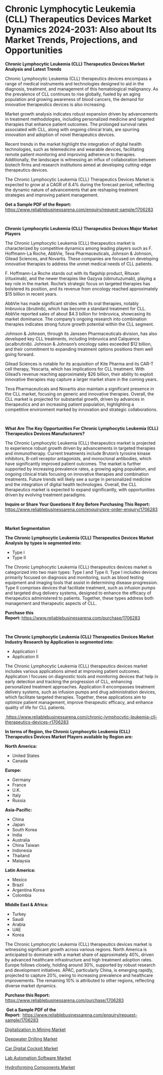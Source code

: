 <p><h1>Chronic Lymphocytic Leukemia (CLL) Therapeutics Devices Market Dynamics 2024-2031: Also about Its Market Trends, Projections, and Opportunities</h1></p><p><strong>Chronic Lymphocytic Leukemia (CLL) Therapeutics Devices Market Analysis and Latest Trends</strong></p>
<p><p>Chronic Lymphocytic Leukemia (CLL) therapeutics devices encompass a range of medical instruments and technologies designed to aid in the diagnosis, treatment, and management of this hematological malignancy. As the prevalence of CLL continues to rise globally, fueled by an aging population and growing awareness of blood cancers, the demand for innovative therapeutics devices is also increasing. </p><p>Market growth analysis indicates robust expansion driven by advancements in treatment methodologies, including personalized medicine and targeted therapies that enhance patient outcomes. The prolonged survival rates associated with CLL, along with ongoing clinical trials, are spurring innovation and adoption of novel therapeutics devices.</p><p>Recent trends in the market highlight the integration of digital health technologies, such as telemedicine and wearable devices, facilitating remote patient monitoring and improving adherence to therapies. Additionally, the landscape is witnessing an influx of collaboration between biotech firms and research institutions aimed at developing cutting-edge therapeutics devices. </p><p>The Chronic Lymphocytic Leukemia (CLL) Therapeutics Devices Market is expected to grow at a CAGR of 8.4% during the forecast period, reflecting the dynamic nature of advancements that are reshaping treatment strategies and improving patient management.</p></p>
<p><strong>Get a Sample PDF of the Report:&nbsp;</strong> <a href="https://www.reliablebusinessarena.com/enquiry/request-sample/1706283?utm_campaign=1599&utm_medium=2&utm_source=Github&utm_content=ia&utm_term=21102024&utm_id=chronic-lymphocytic-leukemia-cll-therapeutics-devices">https://www.reliablebusinessarena.com/enquiry/request-sample/1706283</a></p>
<p>&nbsp;</p>
<p><strong>Chronic Lymphocytic Leukemia (CLL) Therapeutics Devices Major Market Players</strong></p>
<p><p>The Chronic Lymphocytic Leukemia (CLL) therapeutics market is characterized by competitive dynamics among leading players such as F. Hoffmann-La Roche, AbbVie, Teva Pharmaceuticals, Johnson & Johnson, Gilead Sciences, and Novartis. These companies are focused on developing innovative therapies to address the unmet medical needs of CLL patients.</p><p>F. Hoffmann-La Roche stands out with its flagship product, Rituxan (rituximab), and the newer therapies like Gazyva (obinutuzumab), playing a key role in the market. Roche’s strategic focus on targeted therapies has bolstered its position, and its revenue from oncology reached approximately $15 billion in recent years.</p><p>AbbVie has made significant strides with its oral therapies, notably Imbruvica (ibrutinib), which has become a standard treatment for CLL. AbbVie reported sales of about $4.3 billion for Imbruvica, showcasing its market dominance. The company’s ongoing research into combination therapies indicates strong future growth potential within the CLL segment.</p><p>Johnson & Johnson, through its Janssen Pharmaceuticals division, has also developed key CLL treatments, including Imbruvica and Calquence (acalbrutinib). Johnson & Johnson’s oncology sales exceeded $12 billion, and their commitment to expanding treatment options positions them well going forward.</p><p>Gilead Sciences is notable for its acquisition of Kite Pharma and its CAR-T cell therapy, Yescarta, which has implications for CLL treatment. With Gilead’s revenue reaching approximately $26 billion, their ability to exploit innovative therapies may capture a larger market share in the coming years.</p><p>Teva Pharmaceuticals and Novartis also maintain a significant presence in the CLL market, focusing on generic and innovative therapies. Overall, the CLL market is projected for substantial growth, driven by advances in therapeutics and an increasing patient population, highlighting a competitive environment marked by innovation and strategic collaborations.</p></p>
<p>&nbsp;</p>
<p><strong>What Are The Key Opportunities For Chronic Lymphocytic Leukemia (CLL) Therapeutics Devices Manufacturers?</strong></p>
<p><p>The Chronic Lymphocytic Leukemia (CLL) therapeutics market is projected to experience robust growth driven by advancements in targeted therapies and immunotherapy. Current treatments include Bruton’s tyrosine kinase inhibitors, B-cell receptor antagonists, and monoclonal antibodies, which have significantly improved patient outcomes. The market is further supported by increasing prevalence rates, a growing aging population, and ongoing clinical trials focusing on innovative therapies and combination treatments. Future trends will likely see a surge in personalized medicine and the integration of digital health technologies. Overall, the CLL therapeutics market is expected to expand significantly, with opportunities driven by evolving treatment paradigms.</p></p>
<p><strong>Inquire or Share Your Questions If Any Before Purchasing This Report:</strong> <a href="https://www.reliablebusinessarena.com/enquiry/pre-order-enquiry/1706283?utm_campaign=1599&utm_medium=2&utm_source=Github&utm_content=ia&utm_term=21102024&utm_id=chronic-lymphocytic-leukemia-cll-therapeutics-devices">https://www.reliablebusinessarena.com/enquiry/pre-order-enquiry/1706283</a></p>
<p>&nbsp;</p>
<p><strong>Market Segmentation</strong></p>
<p><strong>The Chronic Lymphocytic Leukemia (CLL) Therapeutics Devices Market Analysis by types is segmented into:</strong></p>
<p><ul><li>Type I</li><li>Type II</li></ul></p>
<p><p>The Chronic Lymphocytic Leukemia (CLL) therapeutics devices market is categorized into two main types: Type I and Type II. Type I includes devices primarily focused on diagnosis and monitoring, such as blood testing equipment and imaging tools that assist in determining disease progression. Type II comprises devices that facilitate treatment, such as infusion pumps and targeted drug delivery systems, designed to enhance the efficacy of therapeutics administered to patients. Together, these types address both management and therapeutic aspects of CLL.</p></p>
<p><strong>Purchase this Report:&nbsp;</strong><a href="https://www.reliablebusinessarena.com/purchase/1706283?utm_campaign=1599&utm_medium=2&utm_source=Github&utm_content=ia&utm_term=21102024&utm_id=chronic-lymphocytic-leukemia-cll-therapeutics-devices">https://www.reliablebusinessarena.com/purchase/1706283</a></p>
<p>&nbsp;</p>
<p><strong>The Chronic Lymphocytic Leukemia (CLL) Therapeutics Devices Market Industry Research by Application is segmented into:</strong></p>
<p><ul><li>Application I</li><li>Application II</li></ul></p>
<p><p>The Chronic Lymphocytic Leukemia (CLL) therapeutics devices market includes various applications aimed at improving patient outcomes. Application I focuses on diagnostic tools and monitoring devices that help in early detection and tracking the progression of CLL, enhancing personalized treatment approaches. Application II encompasses treatment delivery systems, such as infusion pumps and drug administration devices, which facilitate targeted therapies. Together, these applications aim to optimize patient management, improve therapeutic efficacy, and enhance quality of life for CLL patients.</p></p>
<p><a href="https://www.reliablebusinessarena.com/chronic-lymphocytic-leukemia-cll-therapeutics-devices-r1706283?utm_campaign=1599&utm_medium=2&utm_source=Github&utm_content=ia&utm_term=21102024&utm_id=chronic-lymphocytic-leukemia-cll-therapeutics-devices">&nbsp;https://www.reliablebusinessarena.com/chronic-lymphocytic-leukemia-cll-therapeutics-devices-r1706283</a></p>
<p><strong>In terms of Region, the Chronic Lymphocytic Leukemia (CLL) Therapeutics Devices Market Players available by Region are:</strong></p>
<p>
    <p> <strong> North America: </strong>
        <ul>
            <li>United States</li>
            <li>Canada</li>
        </ul>
        </p> 
    <p> <strong> Europe: </strong>
        <ul>
            <li>Germany</li>
            <li>France</li>
            <li>U.K.</li>
            <li>Italy</li>
            <li>Russia</li>
        </ul>
        </p> 
    <p> <strong> Asia-Pacific: </strong>
        <ul>
            <li>China</li>
            <li>Japan</li>
            <li>South Korea</li>
            <li>India</li>
            <li>Australia</li>
            <li>China Taiwan</li>
            <li>Indonesia</li>
            <li>Thailand</li>
            <li>Malaysia</li>
        </ul>
        </p> 
    <p> <strong> Latin America: </strong>
        <ul>
            <li>Mexico</li>
            <li>Brazil</li>
            <li>Argentina Korea</li>
            <li>Colombia</li>
        </ul>
        </p> 
    <p> <strong> Middle East & Africa: </strong>
        <ul>
            <li>Turkey</li>
            <li>Saudi</li>
            <li>Arabia</li>
            <li>UAE</li>
            <li>Korea</li>
        </ul>
    </p>
    </p>
<p><p>The Chronic Lymphocytic Leukemia (CLL) therapeutics devices market is witnessing significant growth across various regions. North America is anticipated to dominate with a market share of approximately 40%, driven by advanced healthcare infrastructure and high treatment adoption rates. Europe follows closely, holding around 30%, supported by robust research and development initiatives. APAC, particularly China, is emerging rapidly, projected to capture 20%, owing to increasing prevalence and healthcare improvements. The remaining 10% is attributed to other regions, reflecting diverse market dynamics.</p></p>
<p><strong>Purchase this Report: </strong><a href="https://www.reliablebusinessarena.com/purchase/1706283?utm_campaign=1599&utm_medium=2&utm_source=Github&utm_content=ia&utm_term=21102024&utm_id=chronic-lymphocytic-leukemia-cll-therapeutics-devices">https://www.reliablebusinessarena.com/purchase/1706283</a></p>
<p>&nbsp;<strong>Get a Sample PDF of the Report:&nbsp;&nbsp;</strong><a href="https://www.reliablebusinessarena.com/enquiry/request-sample/1706283?utm_campaign=1599&utm_medium=2&utm_source=Github&utm_content=ia&utm_term=21102024&utm_id=chronic-lymphocytic-leukemia-cll-therapeutics-devices">https://www.reliablebusinessarena.com/enquiry/request-sample/1706283</a></p>
<p><strong></strong></p>
<p><p><a href="https://www.linkedin.com/pulse/global-digitalization-mining-market-analysis-key-trends-wk8sc?utm_campaign=1599&utm_medium=2&utm_source=Github&utm_content=ia&utm_term=21102024&utm_id=chronic-lymphocytic-leukemia-cll-therapeutics-devices">Digitalization in Mining Market</a></p><p><a href="https://www.linkedin.com/pulse/deepwater-drilling-market-essentials-key-players-demand-drivers-7swmc?utm_campaign=1599&utm_medium=2&utm_source=Github&utm_content=ia&utm_term=21102024&utm_id=chronic-lymphocytic-leukemia-cll-therapeutics-devices">Deepwater Drilling Market</a></p><p><a href="https://www.linkedin.com/pulse/car-digital-cockpit-industry-analysis-report-market-size-share-isr3c?utm_campaign=1599&utm_medium=2&utm_source=Github&utm_content=ia&utm_term=21102024&utm_id=chronic-lymphocytic-leukemia-cll-therapeutics-devices">Car Digital Cockpit Market</a></p><p><a href="https://www.linkedin.com/pulse/global-lab-automation-software-nexus-sector-confluences-regional-olfkc?utm_campaign=1599&utm_medium=2&utm_source=Github&utm_content=ia&utm_term=21102024&utm_id=chronic-lymphocytic-leukemia-cll-therapeutics-devices">Lab Automation Software Market</a></p><p><a href="https://github.com/JosephineMcguire65/Market-Research-Report-List-1/blob/main/hydroforming-components-market.md?utm_campaign=1599&utm_medium=2&utm_source=Github&utm_content=ia&utm_term=21102024&utm_id=chronic-lymphocytic-leukemia-cll-therapeutics-devices">Hydroforming Components Market</a></p></p>
